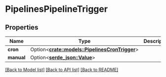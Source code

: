 # PipelinesPipelineTrigger

## Properties

Name | Type | Description | Notes
------------ | ------------- | ------------- | -------------
**cron** | Option<[**crate::models::PipelinesCronTrigger**](PipelinesCronTrigger.md)> |  | [optional]
**manual** | Option<[**serde_json::Value**](.md)> |  | [optional]

[[Back to Model list]](../README.md#documentation-for-models) [[Back to API list]](../README.md#documentation-for-api-endpoints) [[Back to README]](../README.md)


